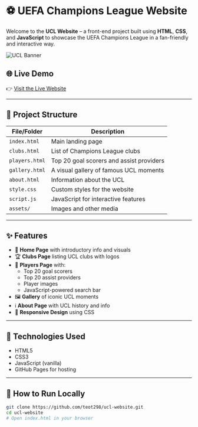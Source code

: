 # ⚽ UEFA Champions League Website

Welcome to the **UCL Website** – a front-end project built using **HTML**, **CSS**, and **JavaScript** to showcase the UEFA Champions League in a fan-friendly and interactive way.

![UCL Banner](https://upload.wikimedia.org/wikipedia/en/thumb/6/66/UEFA_Champions_League_logo_2.svg/800px-UEFA_Champions_League_logo_2.svg.png)

## 🌐 Live Demo

👉 [Visit the Live Website](https://teot298.github.io/ucl-website/)

---

## 📁 Project Structure

| File/Folder     | Description                                      |
|------------------|--------------------------------------------------|
| `index.html`     | Main landing page                                |
| `clubs.html`     | List of Champions League clubs                   |
| `players.html`   | Top 20 goal scorers and assist providers         |
| `gallery.html`   | A visual gallery of famous UCL moments           |
| `about.html`     | Information about the UCL                        |
| `style.css`      | Custom styles for the website                    |
| `script.js`      | JavaScript for interactive features              |
| `assets/`        | Images and other media                          |

---

## ✨ Features

- 🎯 **Home Page** with introductory info and visuals
- 🏆 **Clubs Page** listing UCL clubs with logos
- 👟 **Players Page** with:
  - Top 20 goal scorers
  - Top 20 assist providers
  - Player images
  - JavaScript-powered search bar
- 🖼️ **Gallery** of iconic UCL moments
- ℹ️ **About Page** with UCL history and info
- 📱 **Responsive Design** using CSS

---

## 🔧 Technologies Used

- HTML5
- CSS3
- JavaScript (vanilla)
- GitHub Pages for hosting

---

## 🚀 How to Run Locally

```bash
git clone https://github.com/teot298/ucl-website.git
cd ucl-website
# Open index.html in your browser
